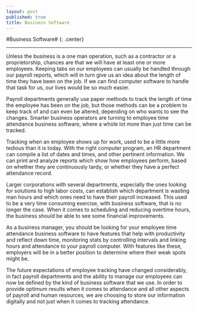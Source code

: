 ```yaml
---
layout: post
published: true
title: Business Software
---
```

#Business Software# {: .center}
***
Unless the business is a one man operation, such as a contractor or a proprietorship, chances are that we will have at least one or more employees. Keeping tabs on our employees can usually be handled through our payroll reports, which will in turn give us an idea about the length of time they have been on the job. If we can find computer software to handle that task for us, our lives would be so much easier.

Payroll departments generally use paper methods to track the length of time the employee has been on the job, but those methods can be a problem to keep track of and can even be altered, depending on who wants to see the changes. Smarter business operators are turning to employee time attendance business software, where a whole lot more than just time can be tracked.

Tracking when an employee shows up for work, used to be a little more tedious than it is today. With the right computer program, an HR department can compile a list of dates and times, and other pertinent information. We can print and analyze reports which show how employees perform, based on whether they are continuously tardy, or whether they have a perfect attendance record.

Larger corporations with several departments, especially the ones looking for solutions to high labor costs, can establish which department is wasting man hours and which ones need to have their payroll increased. This used to be a very time consuming exercise, with business software, that is no longer the case. When it comes to scheduling and reducing overtime hours, the business should be able to see some financial improvements.

As a business manager, you should be looking for your employee time attendance business software to have features that help with productivity and reflect down time, monitoring stats by controlling intervals and linking hours and attendance to your payroll computer. With features like these, employers will be in a better position to determine where their weak spots might be.

The future expectations of employee tracking have changed considerably, in fact payroll departments and the ability to manage our employees can now be defined by the kind of business software that we use. In order to provide optimum results when it comes to attendance and all other aspects of payroll and human resources, we are choosing to store our information digitally and not just when it comes to tracking attendance.
